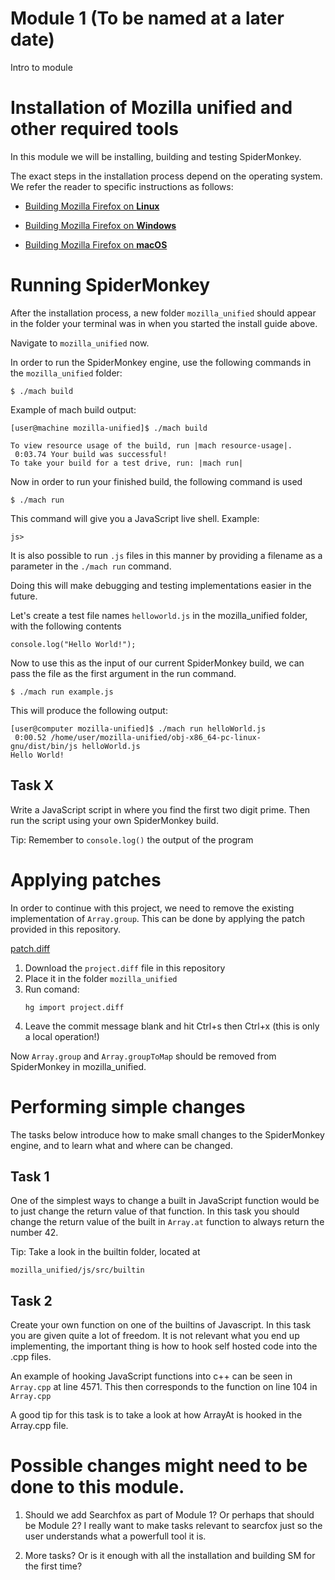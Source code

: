 # Module 1 (To be named at a later date)

Intro to module

# Installation of Mozilla unified and other required tools

In this module we will be installing, building and testing SpiderMonkey.

The exact steps in the installation process depend on the operating system. We refer the reader to specific instructions as follows:

- [Building Mozilla Firefox on **Linux**](https://firefox-source-docs.mozilla.org/setup/linux_build.html#building-firefox-on-linux)

- [Building Mozilla Firefox on **Windows**](https://firefox-source-docs.mozilla.org/setup/linux_build.html#building-firefox-on-windows)

- [Building Mozilla Firefox on **macOS**](https://firefox-source-docs.mozilla.org/setup/linux_build.html#building-firefox-on-macos)

# Running SpiderMonkey

After the installation process, a new folder `mozilla_unified` should appear in the folder your terminal was in when you started the install guide above. 

Navigate to `mozilla_unified` now.

In order to run the SpiderMonkey engine, use the following commands in the `mozilla_unified` folder:

```
$ ./mach build
```
Example of mach build output:

```shell
[user@machine mozilla-unified]$ ./mach build

To view resource usage of the build, run |mach resource-usage|.
 0:03.74 Your build was successful!
To take your build for a test drive, run: |mach run|
```


Now in order to run your finished build, the following command is used
```
$ ./mach run
```
This command will give you a JavaScript live shell. Example:
```shell
js> 
```

It is also possible to run `.js` files in this manner by providing a filename as a parameter in the `./mach run` command.

Doing this will make debugging and testing implementations easier in the future.

Let's create a test file names `helloworld.js` in the mozilla_unified folder, with the following contents
```JS
console.log("Hello World!");
```

Now to use this as the input of our current SpiderMonkey build, we can pass the file as the first argument in the run command. 
```
$ ./mach run example.js

```
This will produce the following output:
```Shell
[user@computer mozilla-unified]$ ./mach run helloWorld.js 
 0:00.52 /home/user/mozilla-unified/obj-x86_64-pc-linux-gnu/dist/bin/js helloWorld.js
Hello World!
```

## Task X

Write a JavaScript script in where you find the first two digit prime. Then run the script using your own SpiderMonkey build. 

Tip: Remember to `console.log()` the output of the program


# Applying patches

In order to continue with this project, we need to remove the existing implementation of `Array.group`.
This can be done by applying the patch provided in this repository. 

[patch.diff](diff_files/project.diff)

1. Download the `project.diff` file in this repository
2. Place it in the folder `mozilla_unified`
3. Run comand:
    ```
    hg import project.diff
    ```
4. Leave the commit message blank and hit Ctrl+s then Ctrl+x (this is only a local operation!)

Now `Array.group` and `Array.groupToMap` should be removed from SpiderMonkey in mozilla_unified. 



# Performing simple changes

The tasks below introduce how to make small changes to the SpiderMonkey engine, and to learn what and where can be changed.

## Task 1

One of the simplest ways to change a built in JavaScript function would be to just change the return value of that function. In this task you should change the return value of the built in `Array.at` function to always return the number 42. 

Tip: Take a look in the builtin folder, located at 
```
mozilla_unified/js/src/builtin
```

## Task 2

Create your own function on one of the builtins of Javascript. 
In this task you are given quite a lot of freedom. It is not relevant what you end up implementing, the important thing is how to hook self hosted code into the .cpp files. 

An example of hooking JavaScript functions into c++ can be seen in `Array.cpp` at line 4571. This then corresponds to the function on line 104 in `Array.cpp` 

A good tip for this task is to take a look at how ArrayAt is hooked in the Array.cpp file. 




# Possible changes might need to be done to this module. 

1. Should we add Searchfox as part of Module 1? Or perhaps that should be Module 2? I really want to make tasks relevant to searcfox just so the user understands what a powerfull tool it is. 

2. More tasks? Or is it enough with all the installation and building SM for the first time? 

